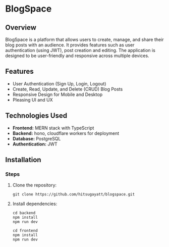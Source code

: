 # BlogSpace

## Overview
BlogSpace is a platform that allows users to create, manage, and share their blog posts with an audience. It provides features such as user authentication (using JWT), post creation and editing. The application is designed to be user-friendly and responsive across multiple devices.

## Features
- User Authentication (Sign Up, Login, Logout)
- Create, Read, Update, and Delete (CRUD) Blog Posts
- Responsive Design for Mobile and Desktop
- Pleasing UI and UX 

## Technologies Used
- **Frontend:** MERN stack with TypeScript
- **Backend:** hono, cloudflare workers for deployment
- **Database:** PostgreSQL 
- **Authentication:** JWT

## Installation

### Steps
1. Clone the repository:
   ```
   git clone https://github.com/hitsugayatt/blogspace.git
   ```
2. Install dependencies:
   ```
   cd backend
   npm install
   npm run dev
   ```
   ```
   cd frontend
   npm install
   npm run dev
   ``` 

